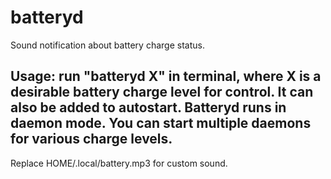 batteryd
========

Sound notification about battery charge status.

Usage: run "batteryd X" in terminal, where X is a desirable battery charge level for control.
It can also be added to autostart.
Batteryd runs in daemon mode.
You can start multiple daemons for various charge levels.
----------------
Replace HOME/.local/battery.mp3 for custom sound.
